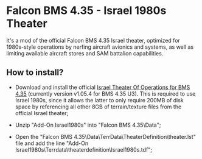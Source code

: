 # Falcon BMS 4.35 - Israel 1980s Theater
It's a mod of the official Falcon BMS 4.35 Israel theater, optimized for 1980s-style operations by nerfing aircraft avionics and systems, as well as limiting available aircraft stores and SAM battalion capabilities.

## How to install?
* Download and install the official [Israel Theater Of Operations for BMS 4.35](https://forum.falcon-bms.com/topic/19428/israel-theater-of-operations-for-bms-4-35) (currently version v1.05.4 for BMS 4.35 U3). This is required to use Israel 1980s, since it allows the latter to only require 200MB of disk space by referencing all other 8GB of terrain/texture files from the official Israel theater;

* Unzip "Add-On Israel1980s" into "Falcon BMS 4.35\Data\";

* Open the "Falcon BMS 4.35\Data\TerrData\TheaterDefinition\theater.lst" file and add the line "Add-On Israel1980s\Terrdata\theaterdefinition\Israel1980s.tdf";
